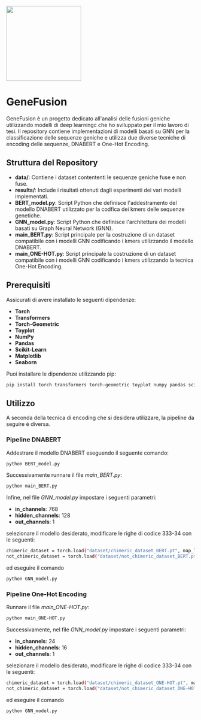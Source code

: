 <p>
  <img src="https://github.com/user-attachments/assets/34e635a8-7d72-436a-948d-5649c4bd35ae", width=200px>
</p>

# GeneFusion

GeneFusion è un progetto dedicato all'analisi delle fusioni geniche utilizzando modelli di deep learningc che ho sviluppato per il mio lavoro di tesi. Il repository contiene implementazioni di modelli basati su GNN per la classificazione delle sequenze geniche e utilizza due diverse tecniche di encoding delle sequenze, DNABERT e One-Hot Encoding.

## Struttura del Repository

- **data/**: Contiene i dataset contententi le sequenze geniche fuse e non fuse.
- **results/**: Include i risultati ottenuti dagli esperimenti dei vari modelli implementati.
- **BERT_model.py**: Script Python che definisce l'addestramento del modello DNABERT utilizzato per la codfica dei kmers delle sequenze genetiche.
- **GNN_model.py**: Script Python che definisce l'architettura dei modelli basati su Graph Neural Network (GNN).
- **main_BERT.py**: Script principale per la costruzione di un dataset compatibile con i modelli GNN codificando i kmers utilizzando il modello DNABERT.
- **main_ONE-HOT.py**: Script principale la costruzione di un dataset compatibile con i modelli GNN codificando i kmers utilizzando la tecnica One-Hot Encoding. 

## Prerequisiti

Assicurati di avere installato le seguenti dipendenze:

- **Torch**
- **Transformers**
- **Torch-Geometric**
- **Toyplot**
- **NumPy**
- **Pandas**
- **Scikit-Learn**
- **Matplotlib**
- **Seaborn**

Puoi installare le dipendenze utilizzando pip:

```bash
pip install torch transformers torch-geometric toyplot numpy pandas scikit-learn matplotlib seaborn
```

## Utilizzo
A seconda della tecnica di encoding che si desidera utilizzare, la pipeline da seguire è diversa.
### Pipeline DNABERT
Addestrare il modello DNABERT eseguendo il seguente comando:
```bash
python BERT_model.py
```
Successivamente runnare il file *main_BERT.py*:
```bash
python main_BERT.py
```
Infine, nel file *GNN_model.py* impostare i seguenti parametri:
- **in_channels**: 768
- **hidden_channels**: 128
- **out_channels**: 1

selezionare il modello desiderato, modificare le righe di codice 333-34 con le seguenti: 
```bash
chimeric_dataset = torch.load("dataset/chimeric_dataset_BERT.pt", map_location=torch.device('cpu'))
not_chimeric_dataset = torch.load("dataset/not_chimeric_dataset_BERT.pt", map_location=torch.device('cpu'))
```
ed eseguire il comando
```bash
python GNN_model.py
```
### Pipeline One-Hot Encoding
Runnare il file *main_ONE-HOT.py*:
```bash
python main_ONE-HOT.py
```
Successivamente, nel file *GNN_model.py* impostare i seguenti parametri:
- **in_channels**: 24
- **hidden_channels**: 16
- **out_channels**: 1

selezionare il modello desiderato, modificare le righe di codice 333-34 con le seguenti:
```bash
chimeric_dataset = torch.load("dataset/chimeric_dataset_ONE-HOT.pt", map_location=torch.device('cpu'))
not_chimeric_dataset = torch.load("dataset/not_chimeric_dataset_ONE-HOT.pt", map_location=torch.device('cpu'))
```
ed eseguire il comando
```bash
python GNN_model.py
```
